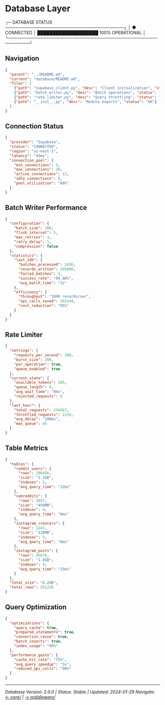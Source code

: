 # Database Layer

┌─ DATABASE STATUS ───────────────────────────────────────┐
│ ● CONNECTED   │ ████████████████████ 100% OPERATIONAL  │
└─────────────────────────────────────────────────────────┘

## Navigation

```json
{
  "parent": "../README.md",
  "current": "database/README.md",
  "files": [
    {"path": "supabase_client.py", "desc": "Client initialization", "status": "STABLE"},
    {"path": "batch_writer.py", "desc": "Batch operations", "status": "ACTIVE"},
    {"path": "rate_limiter.py", "desc": "Query throttling", "status": "ENABLED"},
    {"path": "__init__.py", "desc": "Module exports", "status": "OK"}
  ]
}
```

## Connection Status

```json
{
  "provider": "Supabase",
  "status": "CONNECTED",
  "region": "us-east-1",
  "latency": "45ms",
  "connection_pool": {
    "min_connections": 5,
    "max_connections": 20,
    "active_connections": 12,
    "idle_connections": 8,
    "pool_utilization": "60%"
  }
}
```

## Batch Writer Performance

```json
{
  "configuration": {
    "batch_size": 100,
    "flush_interval": 5,
    "max_retries": 3,
    "retry_delay": 1,
    "compression": false
  },
  "statistics": {
    "last_24h": {
      "batches_processed": 2456,
      "records_written": 245600,
      "failed_batches": 3,
      "success_rate": "99.88%",
      "avg_batch_time": "2s"
    },
    "efficiency": {
      "throughput": "1000 records/sec",
      "api_calls_saved": 243144,
      "cost_reduction": "95%"
    }
  }
}
```

## Rate Limiter

```json
{
  "settings": {
    "requests_per_second": 100,
    "burst_size": 200,
    "per_operation": true,
    "queue_enabled": true
  },
  "current_state": {
    "available_tokens": 185,
    "queue_length": 0,
    "avg_wait_time": "0ms",
    "rejected_requests": 0
  },
  "last_hour": {
    "total_requests": 234567,
    "throttled_requests": 1234,
    "avg_delay": "100ms",
    "max_queue": 45
  }
}
```

## Table Metrics

```json
{
  "tables": {
    "reddit_users": {
      "rows": 298456,
      "size": "2.1GB",
      "indexes": 5,
      "avg_query_time": "12ms"
    },
    "subreddits": {
      "rows": 5847,
      "size": "450MB",
      "indexes": 4,
      "avg_query_time": "8ms"
    },
    "instagram_creators": {
      "rows": 1247,
      "size": "120MB",
      "indexes": 3,
      "avg_query_time": "6ms"
    },
    "instagram_posts": {
      "rows": 45678,
      "size": "1.8GB",
      "indexes": 4,
      "avg_query_time": "15ms"
    }
  },
  "total_size": "6.2GB",
  "total_rows": 351228
}
```

## Query Optimization

```json
{
  "optimizations": {
    "query_cache": true,
    "prepared_statements": true,
    "connection_reuse": true,
    "batch_inserts": true,
    "index_usage": "95%"
  },
  "performance_gains": {
    "cache_hit_rate": "75%",
    "avg_query_speedup": "3x",
    "reduced_api_calls": "90%"
  }
}
```

---

_Database Version: 2.0.0 | Status: Stable | Updated: 2024-01-29_
_Navigate: [← core/](../README.md) | [→ middleware/](../../middleware/README.md)_